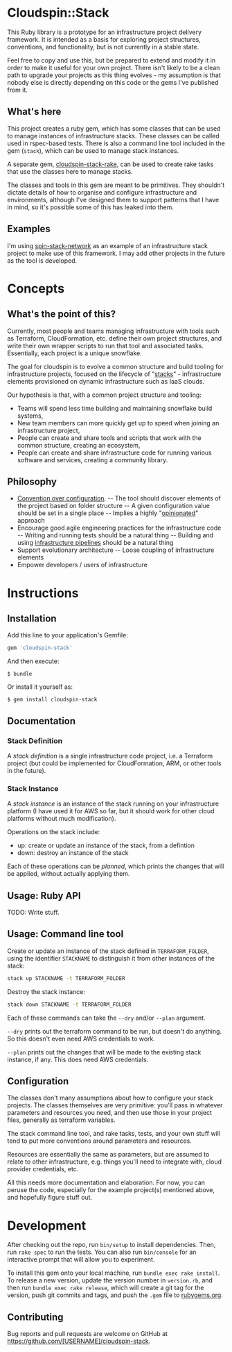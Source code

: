 # Cloudspin::Stack

This Ruby library is a prototype for an infrastructure project delivery framework. It is intended as a basis for exploring project structures, conventions, and functionality, but is not currently in a stable state.

Feel free to copy and use this, but be prepared to extend and modify it in order to make it useful for your own project. There isn't likely to be a clean path to upgrade your projects as this thing evolves - my assumption is that nobody else is directly depending on this code or the gems I've published from it.


## What's here

This project creates a ruby gem, which has some classes that can be used to manage instances of infrastructure stacks. These classes can be called used in rspec-based tests. There is also a command line tool included in the gem (`stack`), which can be used to manage stack instances.

A separate gem, [cloudspin-stack-rake](https://github.com/cloudspinners/cloudspin-stack-rake), can be used to create rake tasks that use the classes here to manage stacks.

The classes and tools in this gem are meant to be primitives. They shouldn't dictate details of how to organise and configure infrastructure and environments, although I've designed them to support patterns that I have in mind, so it's possible some of this has leaked into them.


## Examples

I'm using [spin-stack-network](https://github.com/cloudspinners/spin-stack-network) as an example of an infrastructure stack project to make use of this framework. I may add other projects in the future as the tool is developed.


# Concepts

## What's the point of this?

Currently, most people and teams managing infrastructure with tools such as Terraform, CloudFormation, etc. define their own project structures, and write their own wrapper scripts to run that tool and associated tasks. Essentially, each project is a unique snowflake.

The goal for cloudspin is to evolve a common structure and build tooling for infrastructure projects, focused on the lifecycle of "[stacks](http://infrastructure-as-code.com/patterns/2018/03/28/defining-stacks.html)" - infrastructure elements provisioned on dynamic infrastructure such as IaaS clouds.

Our hypothesis is that, with a common project structure and tooling:

- Teams will spend less time building and maintaining snowflake build systems,
- New team members can more quickly get up to speed when joining an infrastructure project,
- People can create and share tools and scripts that work with the common structure, creating an ecosystem,
- People can create and share infrastructure code for running various software and services, creating a community library.


## Philosophy

- [Convention over configuration](https://en.wikipedia.org/wiki/Convention_over_configuration).
-- The tool should discover elements of the project based on folder structure
-- A given configuration value should be set in a single place
-- Implies a highly "[opinionated](https://medium.com/@stueccles/the-rise-of-opinionated-software-ca1ba0140d5b)" approach
- Encourage good agile engineering practices for the infrastructure code
-- Writing and running tests should be a natural thing
-- Building and using [infrastructure pipelines](http://infrastructure-as-code.com/book/2017/08/02/environment-pipeline.html) should be a natural thing
- Support evolutionary architecture
-- Loose coupling of infrastructure elements
- Empower developers / users of infrastructure


# Instructions

## Installation

Add this line to your application's Gemfile:

```ruby
gem 'cloudspin-stack'
```

And then execute:

    $ bundle

Or install it yourself as:

    $ gem install cloudspin-stack


## Documentation


### Stack Definition

A *stack definition* is a single infrastructure code project, i.e. a Terraform project (but could be implemented for CloudFormation, ARM, or other tools in the future).

### Stack Instance

A *stack instance* is an instance of the stack running on your infrastructure platform (I have used it for AWS so far, but it should work for other cloud platforms without much modification).

Operations on the stack include:

- up: create or update an instance of the stack, from a defintion
- down: destroy an instance of the stack

Each of these operations can be *planned*, which prints the changes that will be applied, without actually applying them.


## Usage: Ruby API

TODO: Write stuff.


## Usage: Command line tool

Create or update an instance of the stack defined in `TERRAFORM_FOLDER`, using the identifier `STACKNAME` to distinguish it from other instances of the stack:

```bash
stack up STACKNAME -t TERRAFORM_FOLDER
```

Destroy the stack instance:

```bash
stack down STACKNAME -t TERRAFORM_FOLDER
```

Each of these commands can take the `--dry` and/or `--plan` argument. 

`--dry` prints out the terraform command to be run, but doesn't do anything. So this doesn't even need AWS credentials to work.

`--plan` prints out the changes that will be made to the existing stack instance, if any. This does need AWS credentials.


## Configuration

The classes don't many assumptions about how to configure your stack projects. The classes themselves are very primitive: you'll pass in whatever parameters and resources you need, and then use those in your project files, generally as terraform variables.

The stack command line tool, and rake tasks, tests, and your own stuff will tend to put more conventions around parameters and resources.

Resources are essentially the same as parameters, but are assumed to relate to other infrastructure, e.g. things you'll need to integrate with, cloud provider credentials, etc.

All this needs more documentation and elaboration. For now, you can peruse the code, especially for the example project(s) mentioned above, and hopefully figure stuff out.


# Development

After checking out the repo, run `bin/setup` to install dependencies. Then, run `rake spec` to run the tests. You can also run `bin/console` for an interactive prompt that will allow you to experiment.

To install this gem onto your local machine, run `bundle exec rake install`. To release a new version, update the version number in `version.rb`, and then run `bundle exec rake release`, which will create a git tag for the version, push git commits and tags, and push the `.gem` file to [rubygems.org](https://rubygems.org).

## Contributing

Bug reports and pull requests are welcome on GitHub at https://github.com/[USERNAME]/cloudspin-stack.
